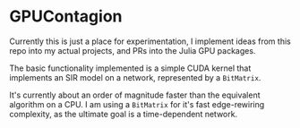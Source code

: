 # GPUContagion

Currently this is just a place for experimentation, I implement ideas from this repo into my actual projects, and PRs into the Julia GPU packages.

The basic functionality implemented is a simple CUDA kernel that implements an SIR model on a network, represented by a `BitMatrix`.

It's currently about an order of magnitude faster than the equivalent algorithm on a CPU. I am using a `BitMatrix` for it's fast edge-rewiring complexity, as the ultimate goal is a time-dependent network.

